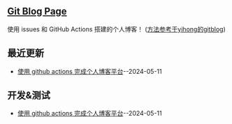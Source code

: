 ## [Git Blog Page](https://xushulin.github.io/blog-S.L.Xu/)
使用 issues 和 GitHub Actions 搭建的个人博客！
([方法参考于yihong的gitblog](https://github.com/yihong0618/gitblog))

## 最近更新
- [使用 github actions 完成个人博客平台](https://github.com/xushulin/blog-S.L.Xu/issues/2)--2024-05-11
## 开发&测试
- [使用 github actions 完成个人博客平台](https://github.com/xushulin/blog-S.L.Xu/issues/2)--2024-05-11
